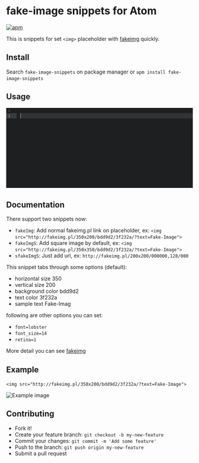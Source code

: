 # fake-image snippets for Atom

[![apm](https://img.shields.io/apm/dm/fake-image-snippets.svg?style=flat-square)](https://atom.io/packages/fake-image-snippets)

This is snippets for set `<img>` placeholder with [fakeimg](https://fakeimg.pl/) quickly.

## Install

Search `fake-image-snippets` on package manager or `apm install fake-image-snippets`

## Usage

![FakeImg Usage](./fakeimg.gif)

## Documentation

There support two snippets now:
- `fakeImg`: Add normal fakeimg.pl link on placeholder, ex: `<img src="http://fakeimg.pl/350x200/bdd9d2/3f232a/?text=Fake-Image">`
- `fakeImgS`: Add square image by default, ex: `<img src="http://fakeimg.pl/350x350/bdd9d2/3f232a/?text=Fake-Image">`
- `sfakeImgS`: Just add url, ex: `http://fakeimg.pl/200x200/000000,128/000`

This snippet tabs through some options (default):

- horizontal size 350
- vertical size 200
- background color bdd9d2
- text color 3f232a
- sample text Fake-Imag

following are other options you can set:

- `font=lobster`
- `font_size=14`
- `retina=1`

More detail you can see [fakeimg](https://fakeimg.pl/)

## Example

`<img src="http://fakeimg.pl/350x200/bdd9d2/3f232a/?text=Fake-Image">`

![Example image](http://fakeimg.pl/350x200/bdd9d2/3f232a/?text=Fake-Image)

## Contributing

- Fork it!
- Create your feature branch: `git checkout -b my-new-feature`
- Commit your changes: `git commit -m 'Add some feature'`
- Push to the branch: `git push origin my-new-feature`
- Submit a pull request
